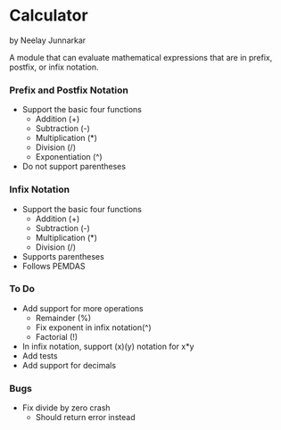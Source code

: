 ﻿Calculator
==========

by Neelay Junnarkar

A module that can evaluate mathematical expressions that are in prefix, postfix, or infix notation.

### Prefix and Postfix Notation ###

* Support the basic four functions
    * Addition          (+)
    * Subtraction       (-)
    * Multiplication    (*)
    * Division          (/)
	* Exponentiation    (^)
* Do not support parentheses

### Infix Notation ###

* Support the basic four functions
    * Addition          (+)
    * Subtraction       (-)
    * Multiplication    (*)
    * Division          (/)
* Supports parentheses
* Follows PEMDAS

### To Do ###

* Add support for more operations
    * Remainder (%)
    * Fix exponent in infix notation(^)
    * Factorial (!)
* In infix notation, support (x)(y) notation for x*y
* Add tests
* Add support for decimals

### Bugs ###

* Fix divide by zero crash
    * Should return error instead
